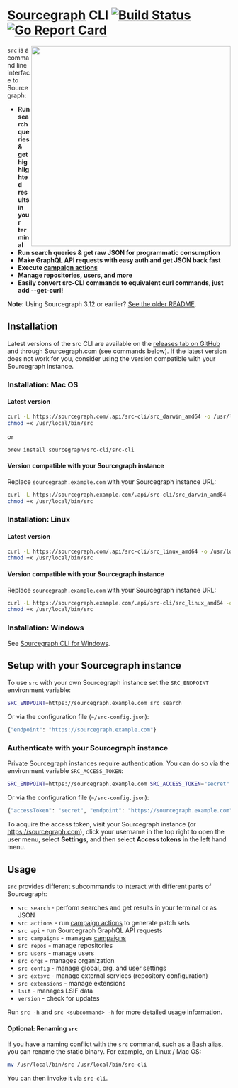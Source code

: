 # [Sourcegraph](https://sourcegraph.com) CLI [![Build Status](https://travis-ci.org/sourcegraph/src-cli.svg)](https://travis-ci.org/sourcegraph/src-cli) [![Go Report Card](https://goreportcard.com/badge/sourcegraph/src-cli)](https://goreportcard.com/report/sourcegraph/src-cli)

<img src="https://user-images.githubusercontent.com/3173176/43567326-3db5f31c-95e6-11e8-9e74-4c04079c01b0.png" width=450 align=right>

`src` is a command line interface to Sourcegraph:

- **Run search queries & get highlighted results in your terminal**
- **Run search queries & get raw JSON for programmatic consumption**
- **Make GraphQL API requests with easy auth and get JSON back fast**
- **Execute [campaign actions](https://docs.sourcegraph.com/user/campaigns)**
- **Manage repositories, users, and more**
- **Easily convert src-CLI commands to equivalent curl commands, just add --get-curl!**

**Note:** Using Sourcegraph 3.12 or earlier? [See the older README](https://github.com/sourcegraph/src-cli/tree/3.11.2).

## Installation

Latest versions of the src CLI are available on the [releases tab on GitHub](https://github.com/sourcegraph/src-cli/releases) and through Sourcegraph.com (see commands below). If the latest version does not work for you, consider using the version compatible with your Sourcegraph instance.

### Installation: Mac OS

#### Latest version

```bash
curl -L https://sourcegraph.com/.api/src-cli/src_darwin_amd64 -o /usr/local/bin/src
chmod +x /usr/local/bin/src
```

or

```bash
brew install sourcegraph/src-cli/src-cli
```

#### Version compatible with your Sourcegraph instance

Replace `sourcegraph.example.com` with your Sourcegraph instance URL:

```bash
curl -L https://sourcegraph.example.com/.api/src-cli/src_darwin_amd64 -o /usr/local/bin/src
chmod +x /usr/local/bin/src
```

### Installation: Linux

#### Latest version

```bash
curl -L https://sourcegraph.com/.api/src-cli/src_linux_amd64 -o /usr/local/bin/src
chmod +x /usr/local/bin/src
```

#### Version compatible with your Sourcegraph instance

Replace `sourcegraph.example.com` with your Sourcegraph instance URL:

```bash
curl -L https://sourcegraph.example.com/.api/src-cli/src_linux_amd64 -o /usr/local/bin/src
chmod +x /usr/local/bin/src
```

### Installation: Windows

See [Sourcegraph CLI for Windows](WINDOWS.md).

## Setup with your Sourcegraph instance

To use `src` with your own Sourcegraph instance set the `SRC_ENDPOINT` environment variable:

```sh
SRC_ENDPOINT=https://sourcegraph.example.com src search
```

Or via the configuration file (`~/src-config.json`):

```sh
{"endpoint": "https://sourcegraph.example.com"}
```

### Authenticate with your Sourcegraph instance

Private Sourcegraph instances require authentication. You can do so via the environment variable `SRC_ACCESS_TOKEN`:

```sh
SRC_ENDPOINT=https://sourcegraph.example.com SRC_ACCESS_TOKEN="secret" src ...
```

Or via the configuration file (`~/src-config.json`):

```sh
{"accessToken": "secret", "endpoint": "https://sourcegraph.example.com"}
```

To acquire the access token, visit your Sourcegraph instance (or https://sourcegraph.com), click your username in the top right to open the user menu, select **Settings**, and then select **Access tokens** in the left hand menu.

## Usage

`src` provides different subcommands to interact with different parts of Sourcegraph:

 - `src search` - perform searches and get results in your terminal or as JSON
 - `src actions` - run [campaign actions](https://docs.sourcegraph.com/user/campaigns/actions) to generate patch sets
 - `src api` - run Sourcegraph GraphQL API requests
 - `src campaigns` - manages [campaigns](https://docs.sourcegraph.com/user/campaigns)
 - `src repos` - manage repositories
 - `src users` - manage users
 - `src orgs` - manages organization
 - `src config` - manage global, org, and user settings
 - `src extsvc` - manage external services (repository configuration)
 - `src extensions` - manage extensions
 - `lsif` - manages LSIF data
 - `version` - check for updates

Run `src -h` and `src <subcommand> -h` for more detailed usage information.

#### Optional: Renaming `src`

If you have a naming conflict with the `src` command, such as a Bash alias, you can rename the static binary. For example, on Linux / Mac OS:

```sh
mv /usr/local/bin/src /usr/local/bin/src-cli
```

You can then invoke it via `src-cli`.
